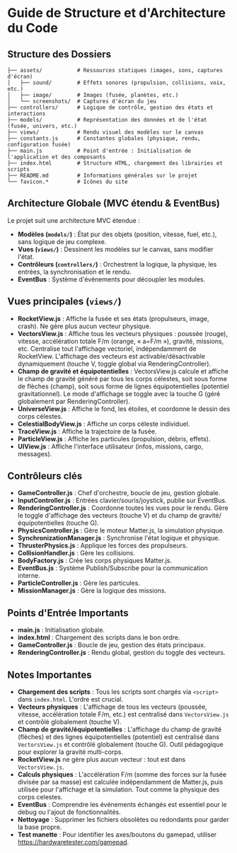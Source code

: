 # Guide de Structure et d'Architecture du Code

## Structure des Dossiers

```
├── assets/           # Ressources statiques (images, sons, captures d'écran)
│   ├── sound/        # Effets sonores (propulsion, collisions, voix, etc.)
│   ├── image/        # Images (fusée, planètes, etc.)
│   └── screenshots/  # Captures d'écran du jeu
├── controllers/      # Logique de contrôle, gestion des états et interactions
├── models/           # Représentation des données et de l'état (fusée, univers, etc.)
├── views/            # Rendu visuel des modèles sur le canvas
├── constants.js      # Constantes globales (physique, rendu, configuration fusée)
├── main.js           # Point d'entrée : Initialisation de l'application et des composants
├── index.html        # Structure HTML, chargement des librairies et scripts
├── README.md         # Informations générales sur le projet
└── favicon.*         # Icônes du site
```

## Architecture Globale (MVC étendu & EventBus)

Le projet suit une architecture MVC étendue :
- **Modèles (`models/`)** : État pur des objets (position, vitesse, fuel, etc.), sans logique de jeu complexe.
- **Vues (`views/`)** : Dessinent les modèles sur le canvas, sans modifier l'état.
- **Contrôleurs (`controllers/`)** : Orchestrent la logique, la physique, les entrées, la synchronisation et le rendu.
- **EventBus** : Système d'événements pour découpler les modules.

## Vues principales (`views/`)
- **RocketView.js** : Affiche la fusée et ses états (propulseurs, image, crash). Ne gère plus aucun vecteur physique.
- **VectorsView.js** : Affiche tous les vecteurs physiques : poussée (rouge), vitesse, accélération totale F/m (orange, « a=F/m »), gravité, missions, etc. Centralise tout l'affichage vectoriel, indépendamment de RocketView. L'affichage des vecteurs est activable/désactivable dynamiquement (touche V, toggle global via RenderingController).
- **Champ de gravité et équipotentielles** : VectorsView.js calcule et affiche le champ de gravité généré par tous les corps célestes, soit sous forme de flèches (champ), soit sous forme de lignes équipotentielles (potentiel gravitationnel). Le mode d'affichage se toggle avec la touche G (géré globalement par RenderingController).
- **UniverseView.js** : Affiche le fond, les étoiles, et coordonne le dessin des corps célestes.
- **CelestialBodyView.js** : Affiche un corps céleste individuel.
- **TraceView.js** : Affiche la trajectoire de la fusée.
- **ParticleView.js** : Affiche les particules (propulsion, débris, effets).
- **UIView.js** : Affiche l'interface utilisateur (infos, missions, cargo, messages).

## Contrôleurs clés
- **GameController.js** : Chef d'orchestre, boucle de jeu, gestion globale.
- **InputController.js** : Entrées clavier/souris/joystick, publie sur EventBus.
- **RenderingController.js** : Coordonne toutes les vues pour le rendu. Gère le toggle d'affichage des vecteurs (touche V) et du champ de gravité/équipotentielles (touche G).
- **PhysicsController.js** : Gère le moteur Matter.js, la simulation physique.
- **SynchronizationManager.js** : Synchronise l'état logique et physique.
- **ThrusterPhysics.js** : Applique les forces des propulseurs.
- **CollisionHandler.js** : Gère les collisions.
- **BodyFactory.js** : Crée les corps physiques Matter.js.
- **EventBus.js** : Système Publish/Subscribe pour la communication interne.
- **ParticleController.js** : Gère les particules.
- **MissionManager.js** : Gère la logique des missions.

## Points d'Entrée Importants
- **main.js** : Initialisation globale.
- **index.html** : Chargement des scripts dans le bon ordre.
- **GameController.js** : Boucle de jeu, gestion des états principaux.
- **RenderingController.js** : Rendu global, gestion du toggle des vecteurs.

## Notes Importantes
- **Chargement des scripts** : Tous les scripts sont chargés via `<script>` dans `index.html`. L'ordre est crucial.
- **Vecteurs physiques** : L'affichage de tous les vecteurs (poussée, vitesse, accélération totale F/m, etc.) est centralisé dans `VectorsView.js` et contrôlé globalement (touche V).
- **Champ de gravité/équipotentielles** : L'affichage du champ de gravité (flèches) et des lignes équipotentielles (potentiel) est centralisé dans `VectorsView.js` et contrôlé globalement (touche G). Outil pédagogique pour explorer la gravité multi-corps.
- **RocketView.js** ne gère plus aucun vecteur : tout est dans `VectorsView.js`.
- **Calculs physiques** : L'accélération F/m (somme des forces sur la fusée divisée par sa masse) est calculée indépendamment de Matter.js, puis utilisée pour l'affichage et la simulation. Tout comme la physique des corps celestes.
- **EventBus** : Comprendre les événements échangés est essentiel pour le debug ou l'ajout de fonctionnalités.
- **Nettoyage** : Supprimer les fichiers obsolètes ou redondants pour garder la base propre.
- **Test manette** : Pour identifier les axes/boutons du gamepad, utiliser https://hardwaretester.com/gamepad.